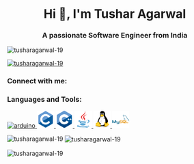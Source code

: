 <h1 align="center">Hi 👋, I'm Tushar Agarwal</h1>
<h3 align="center">A passionate Software Engineer from India</h3>

<p align="left"> <img src="https://komarev.com/ghpvc/?username=tusharagarwal-19&label=Profile%20views&color=0e75b6&style=flat" alt="tusharagarwal-19" /> </p>

<p align="left"> <a href="https://github.com/ryo-ma/github-profile-trophy"><img src="https://github-profile-trophy.vercel.app/?username=tusharagarwal-19" alt="tusharagarwal-19" /></a> </p>

<h3 align="left">Connect with me:</h3>
<p align="left">
</p>

<h3 align="left">Languages and Tools:</h3>
<p align="left"> <a href="https://www.arduino.cc/" target="_blank" rel="noreferrer"> <img src="https://cdn.worldvectorlogo.com/logos/arduino-1.svg" alt="arduino" width="40" height="40"/> </a> <a href="https://www.cprogramming.com/" target="_blank" rel="noreferrer"> <img src="https://raw.githubusercontent.com/devicons/devicon/master/icons/c/c-original.svg" alt="c" width="40" height="40"/> </a> <a href="https://www.w3schools.com/cpp/" target="_blank" rel="noreferrer"> <img src="https://raw.githubusercontent.com/devicons/devicon/master/icons/cplusplus/cplusplus-original.svg" alt="cplusplus" width="40" height="40"/> </a> <a href="https://www.java.com" target="_blank" rel="noreferrer"> <img src="https://raw.githubusercontent.com/devicons/devicon/master/icons/java/java-original.svg" alt="java" width="40" height="40"/> </a> <a href="https://www.linux.org/" target="_blank" rel="noreferrer"> <img src="https://raw.githubusercontent.com/devicons/devicon/master/icons/linux/linux-original.svg" alt="linux" width="40" height="40"/> </a> <a href="https://www.mysql.com/" target="_blank" rel="noreferrer"> <img src="https://raw.githubusercontent.com/devicons/devicon/master/icons/mysql/mysql-original-wordmark.svg" alt="mysql" width="40" height="40"/> </a> </p>

<p><img align="left" src="https://github-readme-stats.vercel.app/api/top-langs?username=tusharagarwal-19&show_icons=true&locale=en&layout=compact" alt="tusharagarwal-19" /></p>

<p>&nbsp;<img align="center" src="https://github-readme-stats.vercel.app/api?username=tusharagarwal-19&show_icons=true&locale=en" alt="tusharagarwal-19" /></p>

<p><img align="center" src="https://github-readme-streak-stats.herokuapp.com/?user=tusharagarwal-19&" alt="tusharagarwal-19" /></p>
